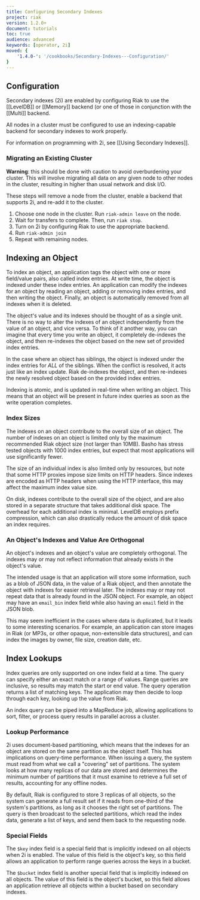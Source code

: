```yaml
---
title: Configuring Secondary Indexes
project: riak
version: 1.2.0+
document: tutorials
toc: true
audience: advanced
keywords: [operator, 2i]
moved: {
    '1.4.0-': '/cookbooks/Secondary-Indexes---Configuration/'
}
---
```


## Configuration

Secondary indexes (2i) are enabled by configuring Riak to use the [[LevelDB]] or [[Memory]] backend (or one of those in conjunction with the [[Multi]] backend.

All nodes in a cluster must be configured to use an indexing-capable backend for secondary indexes to work properly.

For information on programming with 2i, see [[Using Secondary Indexes]].

### Migrating an Existing Cluster

**Warning**: this should be done with caution to avoid overburdening your cluster. This will involve migrating all data on any given node to other nodes in the cluster, resulting in higher than usual network and disk I/O.

These steps will remove a node from the cluster, enable a backend that supports 2i, and re-add it to the cluster.

1. Choose one node in the cluster. Run `riak-admin leave` on the node.
2. Wait for transfers to complete. Then, run `riak stop`.
3. Turn on 2i by configuring Riak to use the appropriate backend.
4. Run `riak-admin join`
5. Repeat with remaining nodes.

## Indexing an Object

To index an object, an application tags the object with one or more field/value pairs, also called index entries. At write time, the object is indexed under these index entries. An application can modify the indexes for an object by reading an object, adding or removing index entries, and then writing the object. Finally, an object is automatically removed from all indexes when it is deleted.

The object's value and its indexes should be thought of as a single unit. There is no way to alter the indexes of an object independently from the value of an object, and vice versa. To think of it another way, you can imagine that every time you write an object, it completely de-indexes the object, and then re-indexes the object based on the new set of provided index entries.

In the case where an object has siblings, the object is indexed under the index entries for *ALL* of the siblings. When the conflict is resolved, it acts just like an index update. Riak de-indexes the object, and then re-indexes the newly resolved object based on the provided index entries.

Indexing is atomic, and is updated in real-time when writing an object. This means that an object will be present in future index queries as soon as the write operation completes.

### Index Sizes

The indexes on an object contribute to the overall size of an object. The number of indexes on an object is limited only by the maximum recommended Riak object size (not larger than 10MB). Basho has stress tested objects with 1000 index entries, but expect that most applications will use significantly fewer.

The size of an individual index is also limited only by resources, but note that some HTTP proxies impose size limits on HTTP headers. Since indexes are encoded as HTTP headers when using the HTTP interface, this may affect the maximum index value size.

On disk, indexes contribute to the overall size of the object, and are also stored in a separate structure that takes additional disk space. The overhead for each additional index is minimal. LevelDB employs prefix compression, which can also drastically reduce the amount of disk space an index requires.

### An Object's Indexes and Value Are Orthogonal

An object's indexes and an object's value are completely orthogonal. The indexes may or may not reflect information that already exists in the object's value.

The intended usage is that an application will store some information, such as a blob of JSON data, in the value of a Riak object, and then annotate the object with indexes for easier retrieval later. The indexes may or may not repeat data that is already found in the JSON object. For example, an object may have an `email_bin` index field while also having an `email` field in the JSON blob.

This may seem inefficient in the cases where data is duplicated, but it leads to some interesting scenarios. For example, an application can store images in Riak (or MP3s, or other opaque, non-extensible data structures), and can index the images by owner, file size, creation date, etc.

## Index Lookups

Index queries are only supported on one index field at a time. The query can specify either an exact match or a range of values. Range queries are inclusive, so results may match the start or end value. The query operation returns a list of matching keys. The application may then decide to loop through each key, looking up the value from Riak.

An index query can be piped into a MapReduce job, allowing applications to sort, filter, or process query results in parallel across a cluster.

### Lookup Performance

2i uses document-based partitioning, which means that the indexes for an object are stored on the same partition as the object itself. This has implications on query-time performance. When issuing a query, the system must read from what we call a "covering" set of partitions. The system looks at how many replicas of our data are stored and determines the minimum number of partitions that it must examine to retrieve a full set of results, accounting for any offline nodes.

By default, Riak is configured to store 3 replicas of all objects, so the system can generate a full result set if it reads from one-third of the system's partitions, as long as it chooses the right set of partitions. The query is then broadcast to the selected partitions, which read the index data, generate a list of keys, and send them back to the requesting node.

### Special Fields

The `$key` index field is a special field that is implicitly indexed on all objects when 2i is enabled. The value of this field is the object's key, so this field allows an application to perform range queries across the keys in a bucket.

The `$bucket` index field is another special field that is implicitly indexed on all objects. The value of this field is the object's bucket, so this field allows an application retrieve all objects within a bucket based on secondary indexes.
